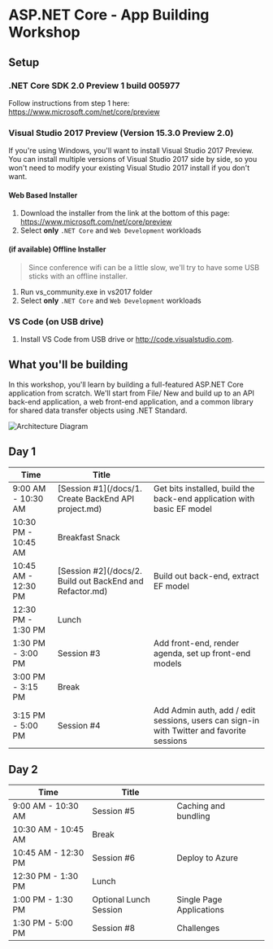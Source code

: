 # ASP.NET Core - App Building Workshop

## Setup

### .NET Core SDK 2.0 Preview 1 build 005977
Follow instructions from step 1 here: https://www.microsoft.com/net/core/preview

### Visual Studio 2017 Preview (Version 15.3.0 Preview 2.0)
If you're using Windows, you'll want to install Visual Studio 2017 Preview. You can install multiple versions of Visual Studio 2017 side by side, so you won't need to modify your existing Visual Studio 2017 install if you don't want.

#### Web Based Installer
1. Download the installer from the link at the bottom of this page: https://www.microsoft.com/net/core/preview
1. Select **only** `.NET Core` and `Web Development` workloads

#### (if available) Offline Installer
> Since conference wifi can be a little slow, we'll try to have some USB sticks with an offline installer.
1. Run vs_community.exe in vs2017 folder
1. Select **only** `.NET Core` and `Web Development` workloads

### VS Code (on USB drive)
1. Install VS Code from USB drive or http://code.visualstudio.com.

## What you'll be building
In this workshop, you'll learn by building a full-featured ASP.NET Core application from scratch. We'll start from File/ New and build up to an API back-end application, a web front-end application, and a common library for shared data transfer objects using .NET Standard.

![Architecture Diagram](https://rawgit.com/jongalloway/aspnetcore-app-workshop/master/docs/architecture-diagram.svg)

## Day 1
| Time | Title |  |
| ---- | ----- | ---- |
| 9:00 AM - 10:30 AM | [Session #1](/docs/1. Create BackEnd API project.md) | Get bits installed, build the back-end application with basic EF model |
| 10:30 PM - 10:45 AM | Breakfast Snack | |
| 10:45 AM - 12:30 PM | [Session #2](/docs/2. Build out BackEnd and Refactor.md) | Build out back-end, extract EF model |  |
| 12:30 PM - 1:30 PM | Lunch | |
| 1:30 PM - 3:00 PM | Session #3 | Add front-end, render agenda, set up front-end models |
| 3:00 PM - 3:15 PM | Break | |
| 3:15 PM - 5:00 PM | Session #4 | Add Admin auth, add / edit sessions, users can sign-in with Twitter and favorite sessions |

## Day 2
| Time | Title |  |
| ---- | ----- | ---- |
| 9:00 AM - 10:30 AM | Session #5 | Caching and bundling |
| 10:30 AM - 10:45 AM | Break | |
| 10:45 AM - 12:30 PM | Session #6 | Deploy to Azure |
| 12:30 PM - 1:30 PM | Lunch | |
| 1:00 PM - 1:30 PM | Optional Lunch Session | Single Page Applications | Jon |
| 1:30 PM - 5:00 PM | Session #8 | Challenges |
